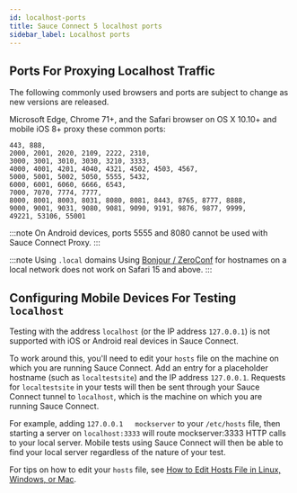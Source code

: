 ```yaml
---
id: localhost-ports
title: Sauce Connect 5 localhost ports
sidebar_label: Localhost ports
---
```


## Ports For Proxying Localhost Traffic

The following commonly used browsers and ports are subject to change as new versions are released.

Microsoft Edge, Chrome 71+, and the Safari browser on OS X 10.10+ and mobile iOS 8+ proxy these common ports:

    443, 888,
    2000, 2001, 2020, 2109, 2222, 2310,
    3000, 3001, 3010, 3030, 3210, 3333,
    4000, 4001, 4201, 4040, 4321, 4502, 4503, 4567,
    5000, 5001, 5002, 5050, 5555, 5432,
    6000, 6001, 6060, 6666, 6543,
    7000, 7070, 7774, 7777,
    8000, 8001, 8003, 8031, 8080, 8081, 8443, 8765, 8777, 8888,
    9000, 9001, 9031, 9080, 9081, 9090, 9191, 9876, 9877, 9999,
    49221, 53106, 55001

:::note
On Android devices, ports 5555 and 8080 cannot be used with Sauce Connect Proxy.
:::

:::note Using `.local` domains
Using [Bonjour / ZeroConf](https://developer.apple.com/bonjour) for hostnames on a local network does not work on Safari 15 and above.
:::

## Configuring Mobile Devices For Testing `localhost`

Testing with the address `localhost` (or the IP address `127.0.0.1`) is not supported with iOS or Android real devices in Sauce Connect.

To work around this, you'll need to edit your `hosts` file on the machine on which you are running Sauce Connect. Add an entry for a placeholder hostname (such as `localtestsite`) and the IP address `127.0.0.1`. Requests for `localtestsite` in your tests will then be sent through your Sauce Connect tunnel to `localhost`, which is the machine on which you are running Sauce Connect.

For example, adding `127.0.0.1   mockserver` to your `/etc/hosts` file, then starting a server on `localhost:3333` will route mockserver:3333 HTTP calls to your local server. Mobile tests using Sauce Connect will then be able to find your local server regardless of the nature of your test.

For tips on how to edit your `hosts` file, see [How to Edit Hosts File in Linux, Windows, or Mac](https://phoenixnap.com/kb/how-to-edit-hosts-file-in-windows-mac-or-linux).
